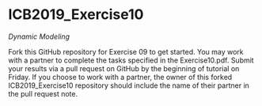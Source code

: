 # ICB2019_Exercise10
*Dynamic Modeling*

Fork this GitHub repository for Exercise 09 to get started. You may work with a partner to complete the tasks specified in the Exercise10.pdf. Submit your results via a pull request on GitHub by the beginning of tutorial on Friday. If you choose to work with a partner, the owner of this forked ICB2019_Exercise10 repository should include the name of their partner in the pull request note.
